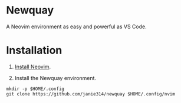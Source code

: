 # Newquay

A Neovim environment as easy and powerful as VS Code.

# Installation

1. [Install Neovim](https://github.com/neovim/neovim/blob/master/INSTALL.md).

2. Install the Newquay environment.

```shell
mkdir -p $HOME/.config
git clone https://github.com/janie314/newquay $HOME/.config/nvim
```
